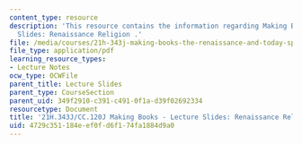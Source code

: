 ```yaml
---
content_type: resource
description: 'This resource contains the information regarding Making Books - Lecture
  Slides: Renaissance Religion .'
file: /media/courses/21h-343j-making-books-the-renaissance-and-today-spring-2016/4729c351184eef0fd6f174fa1884d9a0_MIT21H_343JS16_Carto.pdf
file_type: application/pdf
learning_resource_types:
- Lecture Notes
ocw_type: OCWFile
parent_title: Lecture Slides
parent_type: CourseSection
parent_uid: 349f2910-c391-c491-0f1a-d39f02692334
resourcetype: Document
title: '21H.343J/CC.120J Making Books - Lecture Slides: Renaissance Religion'
uid: 4729c351-184e-ef0f-d6f1-74fa1884d9a0
---
```

